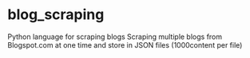 # blog_scraping

Python language for scraping blogs
Scraping multiple blogs from Blogspot.com at one time and store in JSON files (1000content per file)

